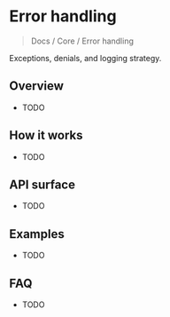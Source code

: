 # Error handling

> Docs / Core / Error handling

Exceptions, denials, and logging strategy.

## Overview

- TODO

## How it works

- TODO

## API surface

- TODO

## Examples

- TODO

## FAQ

- TODO
